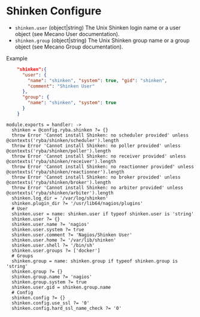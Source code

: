 
# Shinken Configure

*   `shinken.user` (object|string)
    The Unix Shinken login name or a user object (see Mecano User documentation).
*   `shinken.group` (object|string)
    The Unix Shinken group name or a group object (see Mecano Group documentation).

Example

```json
    "shinken":{
      "user": {
        "name": "shinken", "system": true, "gid": "shinken",
        "comment": "Shinken User"
      },
      "group": {
        "name": "shinken", "system": true
      }
    }
```

    module.exports = handler: ->
      shinken = @config.ryba.shinken ?= {}
      throw Error 'Cannot install Shinken: no scheduler provided' unless @contexts('ryba/shinken/scheduler').length
      throw Error 'Cannot install Shinken: no poller provided' unless @contexts('ryba/shinken/poller').length
      throw Error 'Cannot install Shinken: no receiver provided' unless @contexts('ryba/shinken/receiver').length
      throw Error 'Cannot install Shinken: no reactionner provided' unless @contexts('ryba/shinken/reactionner').length
      throw Error 'Cannot install Shinken: no broker provided' unless @contexts('ryba/shinken/broker').length
      throw Error 'Cannot install Shinken: no arbiter provided' unless @contexts('ryba/shinken/arbiter').length
      shinken.log_dir = '/var/log/shinken'
      shinken.plugin_dir ?= '/usr/lib64/nagios/plugins'
      # User
      shinken.user = name: shinken.user if typeof shinken.user is 'string'
      shinken.user ?= {}
      shinken.user.name ?= 'nagios'
      shinken.user.system ?= true
      shinken.user.comment ?= 'Nagios/Shinken User'
      shinken.user.home ?= '/var/lib/shinken'
      shinken.user.shell ?= '/bin/sh'
      shinken.user.groups ?= ['docker']
      # Groups
      shinken.group = name: shinken.group if typeof shinken.group is 'string'
      shinken.group ?= {}
      shinken.group.name ?= 'nagios'
      shinken.group.system ?= true
      shinken.user.gid = shinken.group.name
      # Config
      shinken.config ?= {}
      shinken.config.use_ssl ?= '0'
      shinken.config.hard_ssl_name_check ?= '0'
